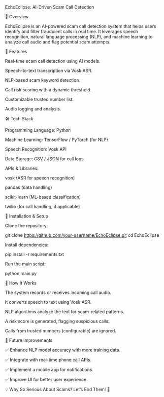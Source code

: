 EchoEclipse: AI-Driven Scam Call Detection



📌 Overview

EchoEclipse is an AI-powered scam call detection system that helps users identify and filter fraudulent calls in real time. It leverages speech recognition, natural language processing (NLP), and machine learning to analyze call audio and flag potential scam attempts.

🚀 Features

Real-time scam call detection using AI models.

Speech-to-text transcription via Vosk ASR.

NLP-based scam keyword detection.

Call risk scoring with a dynamic threshold.

Customizable trusted number list.

Audio logging and analysis.

🛠️ Tech Stack

Programming Language: Python

Machine Learning: TensorFlow / PyTorch (for NLP)

Speech Recognition: Vosk API

Data Storage: CSV / JSON for call logs

APIs & Libraries:

vosk (ASR for speech recognition)

pandas (data handling)

scikit-learn (ML-based classification)

twilio (for call handling, if applicable)


🔧 Installation & Setup

Clone the repository:

git clone https://github.com/your-username/EchoEclipse.git
cd EchoEclipse

Install dependencies:

pip install -r requirements.txt

Run the main script:

python main.py

🎯 How It Works

The system records or receives incoming call audio.

It converts speech to text using Vosk ASR.

NLP algorithms analyze the text for scam-related patterns.

A risk score is generated, flagging suspicious calls.

Calls from trusted numbers (configurable) are ignored.

📌 Future Improvements

✅ Enhance NLP model accuracy with more training data.

✅ Integrate with real-time phone call APIs.

✅ Implement a mobile app for notifications.

✅ Improve UI for better user experience.


💡 Why So Serious About Scams? Let’s End Them! 🚀
